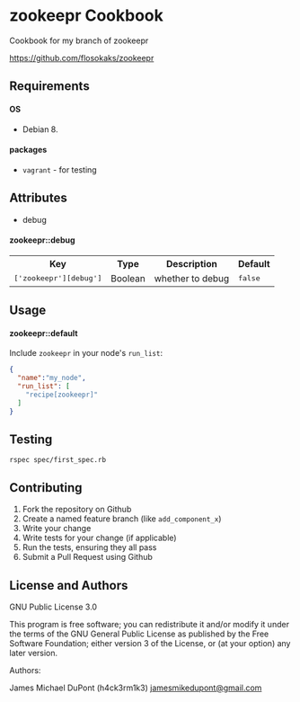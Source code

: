 zookeepr Cookbook
=================
Cookbook for my branch of zookeepr

https://github.com/flosokaks/zookeepr


Requirements
------------

#### OS

* Debian 8.

#### packages

- `vagrant` - for testing

Attributes
----------

* debug

#### zookeepr::debug

<table>
  <tr>
    <th>Key</th>
    <th>Type</th>
    <th>Description</th>
    <th>Default</th>
  </tr>
  <tr>
    <td><tt>['zookeepr'][debug']</tt></td>
    <td>Boolean</td>
    <td>whether to debug</td>
    <td><tt>false</tt></td>
  </tr>
</table>

Usage
-----
#### zookeepr::default

Include `zookeepr` in your node's `run_list`:

```json
{
  "name":"my_node",
  "run_list": [
    "recipe[zookeepr]"
  ]
}
```

Testing
-------

    rspec spec/first_spec.rb

Contributing
------------

1. Fork the repository on Github
2. Create a named feature branch (like `add_component_x`)
3. Write your change
4. Write tests for your change (if applicable)
5. Run the tests, ensuring they all pass
6. Submit a Pull Request using Github

License and Authors
-------------------
GNU Public License 3.0

This program is free software; you can redistribute it and/or modify
it under the terms of the GNU General Public License as published by
the Free Software Foundation; either version 3 of the License, or
(at your option) any later version.
   
Authors:

James Michael DuPont (h4ck3rm1k3) <jamesmikedupont@gmail.com>
